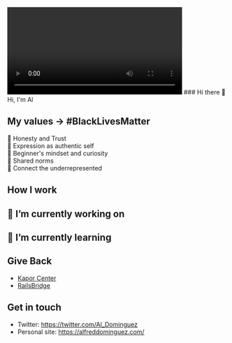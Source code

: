 <video width="400" controls>
  <source href="https://www.canva.com/design/DADRCyO76i0/eVepyT8seZj9MrlTBf6Ngw/view?utm_content=DADRCyO76i0&utm_campaign=designshare&utm_medium=link&utm_source=publishsharelink" type="video/mp4">
</video>
### Hi there 👋
Hi, I'm Al

## My values -> #BlackLivesMatter
💖 Honesty and Trust<br>
🌟 Expression as authentic self<br>
🍏 Beginner's mindset and curiosity<br>
🙌 Shared norms<br>
🚀 Connect the underrepresented

## How I work

##  🔭 I’m currently working on

## 🌱 I’m currently learning

## Give Back
- [Kapor Center](https://www.kaporcenter.org)
- [RailsBridge](http://railsbridge.org/)

## Get in touch
- Twitter: https://twitter.com/Al_Dominguez
- Personal site: https://alfreddominguez.com/



